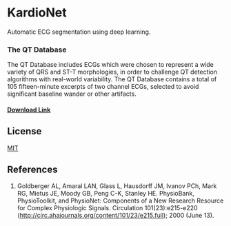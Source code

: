 # KardioNet
Automatic ECG segmentation using deep learning.

### The QT Database
The QT Database includes ECGs which were chosen to represent a wide variety of QRS and ST-T morphologies, in order to 
challenge QT detection algorithms with real-world variability. The QT Database contains a total of 105 fifteen-minute 
excerpts of two channel ECGs, selected to avoid significant baseline wander or other artifacts. 

#### [Download Link](https://www.physionet.org/physiobank/database/qtdb/)

## License
[MIT](LICENSE.txt)

## References
1. Goldberger AL, Amaral LAN, Glass L, Hausdorff JM, Ivanov PCh, Mark RG, Mietus JE, Moody GB, Peng C-K, Stanley HE. 
PhysioBank, PhysioToolkit, and PhysioNet: Components of a New Research Resource for Complex Physiologic Signals. 
Circulation 101(23):e215-e220 (http://circ.ahajournals.org/content/101/23/e215.full); 
2000 (June 13).